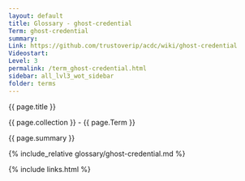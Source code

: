 ```yaml
---
layout: default
title: Glossary - ghost-credential
Term: ghost-credential
summary: 
Link: https://github.com/trustoverip/acdc/wiki/ghost-credential
Videostart: 
Level: 3
permalink: /term_ghost-credential.html
sidebar: all_lvl3_wot_sidebar
folder: terms
---
```


{{ page.title }}

{{ page.collection }} - {{ page.Term }}

   {{ page.summary }}

{% include_relative glossary/ghost-credential.md %}

 {% include links.html %} 
